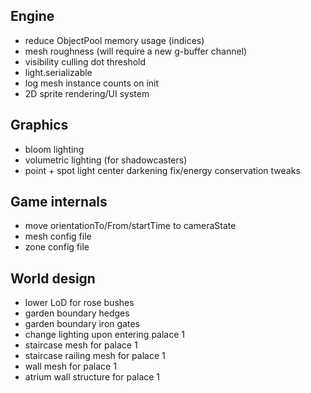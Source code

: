 ## Engine
* reduce ObjectPool memory usage (indices)
* mesh roughness (will require a new g-buffer channel)
* visibility culling dot threshold
* light.serializable
* log mesh instance counts on init
* 2D sprite rendering/UI system

## Graphics
* bloom lighting
* volumetric lighting (for shadowcasters)
* point + spot light center darkening fix/energy conservation tweaks

## Game internals
* move orientationTo/From/startTime to cameraState
* mesh config file
* zone config file

## World design
* lower LoD for rose bushes
* garden boundary hedges
* garden boundary iron gates
* change lighting upon entering palace 1
* staircase mesh for palace 1
* staircase railing mesh for palace 1
* wall mesh for palace 1
* atrium wall structure for palace 1